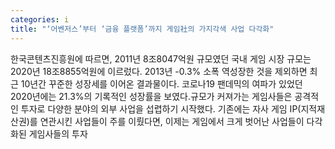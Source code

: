 ```yaml
---
categories: i
title: "‘어벤저스’부터 ‘금융 플랫폼’까지 게임社의 가지각색 사업 다각화"
---
```

한국콘텐츠진흥원에 따르면, 2011년 8조8047억원 규모였던 국내 게임 시장 규모는 2020년 18조8855억원에 이르렀다. 2013년 -0.3% 소폭 역성장한 것을 제외하면 최근 10년간 꾸준한 성장세를 이어온 결과물이다. 코로나19 팬데믹의 여파가 있었던 2020년에는 21.3%의 기록적인 성장률을 보였다.규모가 커져가는 게임사들은 공격적인 투자로 다양한 분야의 외부 사업을 섭렵하기 시작했다. 기존에는 자사 게임 IP(지적재산권)를 연관시킨 사업들이 주를 이뤘다면, 이제는 게임에서 크게 벗어난 사업들이 다각화된 게임사들의 투자
